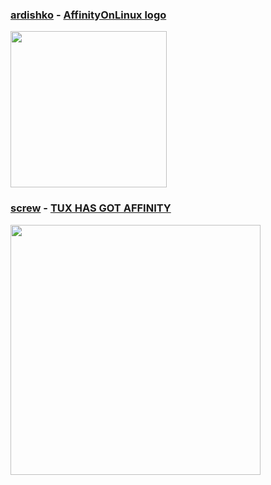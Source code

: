 ### [ardishko](https://github.com/ardishko) - [AffinityOnLinux logo](https://github.com/Twig6943/AffinityOnLinux/blob/main/Assets/affinitytux_rasterized.png)
<img src="https://raw.githubusercontent.com/Twig6943/AffinityOnLinux/refs/heads/main/Assets/affinitytux_rasterized.png" width="250"/>

### [screw](https://bsky.app/profile/e16iskool.bsky.social) - [TUX HAS GOT AFFINITY](https://github.com/Twig6943/AffinityOnLinux/blob/main/Featured/Stuff/TUX_GOT_THE.png)
<img src="https://github.com/Twig6943/AffinityOnLinux/blob/main/Featured/Stuff/TUX_GOT_THE.png" width="400"/>
